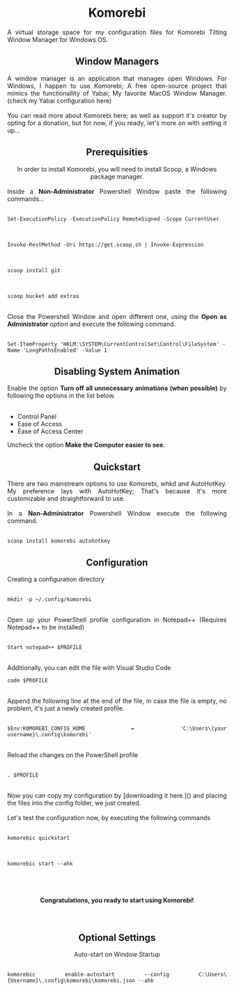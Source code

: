 <h1 align="center">Komorebi</h1>

<div align="justify">A virtual storage space for my configuration files for Komorebi Tilting Window Manager for Windows OS.</div>

<h2 align="center">Window Managers</h2>

<div align="justify">A window manager is an application that manages open Windows. For Windows, I happen to use <a link="https://github.com/LGUG2Z/komorebi">Komorebi</a>; A free open-source project that mimics the functionallity of <a link="https://github.com/koekeishiya/yabai">Yabai</a>; My favorite MacOS Window Manager. (check my Yabai configuration <a link="dd">here</a>)</div> 

<br>

<div align="justify">You can read more about Komorebi here; as well as support it's creator by opting for a <a link="">donation</a>, but for now, if you ready, let's more on with setting it up...</div>

<h2 align="center">Prerequisities</h2>

<div align="center">In order to install <a link="https://github.com/LGUG2Z/komorebi">Komorebi</a>, you will need to install <a link="https://scoop.sh/">Scoop</a>, a Windows package manager.</div>

<br>

<div align="justify">Inside a <b>Non-Administrator</b> Powershell Window paste the following commands...</div>

<br>

```
Set-ExecutionPolicy -ExecutionPolicy RemoteSigned -Scope CurrentUser
```

<br>

```
Invoke-RestMethod -Uri https://get.scoop.sh | Invoke-Expression
```

<br>

```
scoop install git
```

<br>

```
scoop bucket add extras
```

<br>

<div align="justify">Close the Powershell Window and open different one, using the <b>Open as Administrator</b> option and execute the following command.</div>

<br>

```
Set-ItemProperty 'HKLM:\SYSTEM\CurrentControlSet\Control\FileSystem' -Name 'LongPathsEnabled' -Value 1
```

<h2 align="center">Disabling System Animation</h2>


<div align="justify">Enable the option <b>Turn off all unnecessary animations (when possible)</b> by following the options in the list below.</div>

<br>

- Control Panel
- Ease of Access
- Ease of Access Center

<div align="justify">Uncheck the option <b>Make the Computer easier to see.</b> 

<h2 align="center">Quickstart</h2>

<div align="justify">There are two mainstream options to use Komorebi, whkd and AutoHotKey. My preference lays with <a link="">AutoHotKey;</a> That's because it's more customizable and straightforward to use.</div>

<br>

<div align="justify">In a <b>Non-Administrator</b> Powershell Window execute the following command.</div>

<br>

```
scoop install komorebi autohotkey
```

<h2 align="center">Configuration</h2>

<div align="justify">Creating a configuration directory</div>

<br>

```
mkdir -p ~/.config/komorebi
```

<br>

<div align="justify">Open up your PowerShell profile configuration in Notepad++ (Requires Notepad++ to be installed)</div> 

<br>

```
Start notepad++ $PROFILE
```

<br>

<div align="justify">Additionally, you can edit the file with Visual Studio Code</div>

```
code $PROFILE
```

<br>

<div align="justify">Append the following line at the end of the file, in case the file is empty, no problem, it's just a newly created profile.</div>

<br>

```
$Env:KOMOREBI_CONFIG_HOME = 'C:\Users\{your username}\.config\komorebi'
```

<br>

<div align="justify">Reload the changes on the PowerShell profile</div>

<br>

```
. $PROFILE
```

<br>

<div align="justify">Now you can copy my configuration by [downloading it here.]() and placing the files into the config folder, we just created.</div>

<br>

<div align="justify">Let's test the configuration now, by executing the following commands</div>

<br>

```
komorebic quickstart
```

<br>

```
komorebic start --ahk
```
<br>
<br>

<h4 align="center">Congratulations, you ready to start using Komorebi!</h4>

<br>

<h2 align="center">Optional Settings</h2>

<div align="center">Auto-start on Window Startup </div>

<br>

```
komorebic enable-autostart --config C:\Users\{Username}\.config\komorebi\komorebi.json --ahk
```